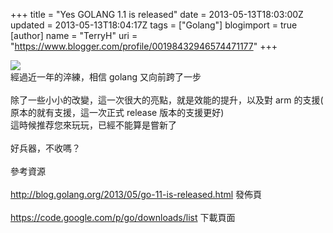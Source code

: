 +++
title = "Yes GOLANG 1.1 is released"
date = 2013-05-13T18:03:00Z
updated = 2013-05-13T18:04:17Z
tags = ["Golang"]
blogimport = true 
[author]
	name = "TerryH"
	uri = "https://www.blogger.com/profile/00198432946574471177"
+++

<img src="http://golang.org/doc/gopher/frontpage.png" /><br />經過近一年的淬練，相信 golang 又向前跨了一步<br /><br />除了一些小小的改變，這一次很大的亮點，就是效能的提升，以及對 arm 的支援( 原本的就有支援，這一次正式 release 版本的支援更好)<br />這時候推荐您來玩玩，已經不能算是嘗新了<br /><br />好兵器，不收嗎？<br /><br />參考資源<br /><br /><a href="http://blog.golang.org/2013/05/go-11-is-released.html">http://blog.golang.org/2013/05/go-11-is-released.html</a> 發佈頁<br /><br /><a href="https://code.google.com/p/go/downloads/list">https://code.google.com/p/go/downloads/list</a> 下載頁面
